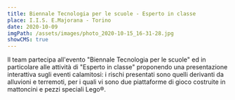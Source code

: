 ```yaml
---
title: Biennale Tecnologia per le scuole - Esperto in classe
place: I.I.S. E.Majorana - Torino
date: 2020-10-09
imgPath: /assets/images/photo_2020-10-15_16-31-28.jpg
showCMS: true
---
```

<!--StartFragment-->

Il team partecipa all'evento "Biennale Tecnologia per le scuole" ed in particolare alle attività di "Esperto in classe" proponendo una presentazione interattiva sugli eventi calamitosi: i rischi presentati sono quelli derivanti da alluvioni e terremoti, per i quali vi sono due piattaforme di gioco costruite in mattoncini e pezzi speciali Lego®.

<!--EndFragment-->